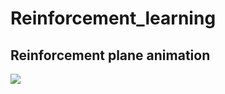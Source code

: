 # Reinforcement_learning

## Reinforcement plane animation

![](Reinforcement_plane_animation/Snaps/nn_plane.gif)
